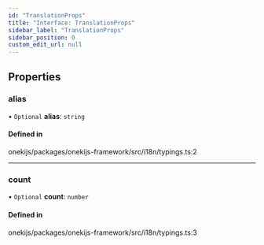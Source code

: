 ```yaml
---
id: "TranslationProps"
title: "Interface: TranslationProps"
sidebar_label: "TranslationProps"
sidebar_position: 0
custom_edit_url: null
---
```


## Properties

### alias

• `Optional` **alias**: `string`

#### Defined in

onekijs/packages/onekijs-framework/src/i18n/typings.ts:2

___

### count

• `Optional` **count**: `number`

#### Defined in

onekijs/packages/onekijs-framework/src/i18n/typings.ts:3
